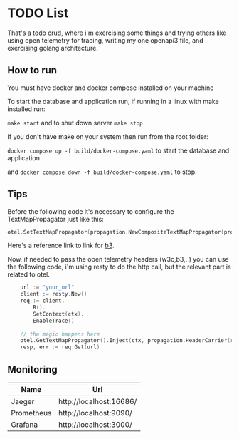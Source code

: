 # TODO List

That's a todo crud, where i'm exercising some things and trying others
like using open telemetry for tracing, writing my one openapi3 file, and
exercising golang architecture.

## How to run

You must have docker and docker compose installed on your machine

To start the database and application run, if running in a linux with make installed run:

`make start` and to shut down server `make stop`

If you don't have make on your system then run from the root folder:

`docker compose up -f build/docker-compose.yaml` to start the database and application

and `docker compose down -f build/docker-compose.yaml` to stop.

## Tips

Before the following code it's necessary to configure the TextMapPropagator just like this:
```go
otel.SetTextMapPropagator(propagation.NewCompositeTextMapPropagator(propagation.TraceContext{}, propagation.Baggage{}))
```

Here's a reference link to link for [b3](https://opentelemetry.io/docs/instrumentation/go/manual/#propagators-and-context).

Now, if needed to pass the open telemetry headers (w3c,b3,..) you can use the following code, i'm using
resty to do the http call, but the relevant part is related to otel.


```go
    url := "your_url"
    client := resty.New()
	req := client.
		R().
		SetContext(ctx).
		EnableTrace()
	
	// the magic happens here
	otel.GetTextMapPropagator().Inject(ctx, propagation.HeaderCarrier(req.Header))
	resp, err := req.Get(url)

```

## Monitoring

| Name       | Url                     |
|------------|-------------------------|
| Jaeger     | http://localhost:16686/ |
| Prometheus | http://localhost:9090/  |
| Grafana    | http://localhost:3000/  |


